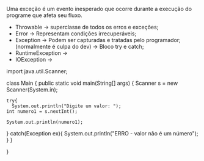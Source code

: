 Uma exceção é um evento inesperado que ocorre durante a execução do programe  que afeta seu fluxo.

- Throwable -> superclasse de todos os erros e exceções;
- Error -> Representam condições irrecuperáveis;
- Exception -> Podem ser capturadas e tratadas pelo programador; (normalmente é culpa do dev) -> Bloco try e catch;
- RuntimeException -> 
- IOException -> 

import java.util.Scanner;

class Main {
  public static void main(String[] args) {
    Scanner s = new Scanner(System.in);

    try{
      System.out.println("Digite um valor: ");
    int numero1 = s.nextInt();

    System.out.println(numero1);
  }
    catch(Exception ex){
      System.out.println("ERRO - valor não é um número");
    }
    } 
    
}